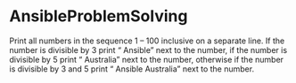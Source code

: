 # AnsibleProblemSolving
Print all numbers in the sequence 1 – 100 inclusive on a separate line. If the number is divisible by 3 print “ Ansible” next to the number, if the number is divisible by 5 print “ Australia” next to the number, otherwise if the number is divisible by 3 and 5 print “ Ansible Australia” next to the number.

